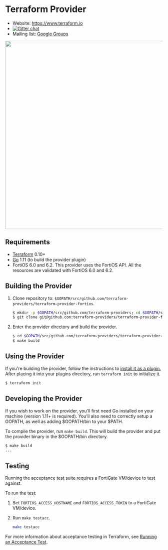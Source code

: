 # Terraform Provider

- Website: https://www.terraform.io
- [![Gitter chat](https://badges.gitter.im/hashicorp-terraform/Lobby.png)](https://gitter.im/hashicorp-terraform/Lobby)
- Mailing list: [Google Groups](http://groups.google.com/group/terraform-tool)

<img src="https://cdn.rawgit.com/hashicorp/terraform-website/master/content/source/assets/images/logo-hashicorp.svg" width="600px">

## Requirements

- [Terraform](https://www.terraform.io/downloads.html) 0.10+
- [Go](https://golang.org/doc/install) 1.11 (to build the provider plugin)
- FortiOS 6.0 and 6.2. This provider uses the FortiOS API. All the resources are validated with FortiOS 6.0 and 6.2.

## Building the Provider

1. Clone repository to: `$GOPATH/src/github.com/terraform-providers/terraform-provider-fortios`.

    ```sh
    $ mkdir -p $GOPATH/src/github.com/terraform-providers; cd $GOPATH/src/github.com/terraform-providers
    $ git clone git@github.com:terraform-providers/terraform-provider-fortios
    ```

2. Enter the provider directory and build the provider.

    ```sh
    $ cd $GOPATH/src/github.com/terraform-providers/terraform-provider-fortios
    $ make build
    ```

## Using the Provider

If you're building the provider, follow the instructions to [install it as a plugin.](https://www.terraform.io/docs/plugins/basics.html#installing-a-plugin) After placing it into your plugins directory,  run `terraform init` to initialize it.

```sh
$ terraform init
```

## Developing the Provider

If you wish to work on the provider, you'll first need Go installed on your machine (version 1.11+ is required). You'll also need to correctly setup a GOPATH, as well as adding $GOPATH/bin to your $PATH.

To compile the provider, run `make build`. This will build the provider and put the provider binary in the $GOPATH/bin directory.

```sh
$ make build
...
```

## Testing

Running the acceptance test suite requires a FortiGate VM/device to test against.

To run the test:
1. Set `FORTIOS_ACCESS_HOSTNAME` and `FORTIOS_ACCESS_TOKEN` to a FortiGate VM/device.
2. Run `make testacc`.

    ```sh
    make testacc
    ```

For more information about acceptance testing in Terraform, see [Running an Acceptance Test](https://github.com/hashicorp/terraform/blob/master/.github/CONTRIBUTING.md#running-an-acceptance-test).
